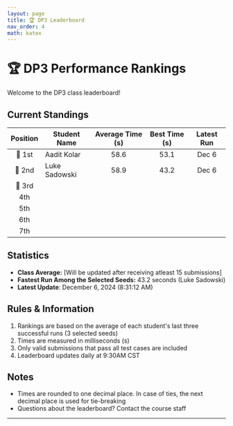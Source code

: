 ```yaml
---
layout: page
title: 🏆 DP3 Leaderboard
nav_order: 4
math: katex
---
```


# 🏆 DP3 Performance Rankings

Welcome to the DP3 class leaderboard!

## Current Standings

| Position | Student Name  | Average Time (s) | Best Time (s) | Latest Run |
| :------: | ------------- | :--------------: | :-----------: | :--------: |
|  🥇 1st  | Aadit Kolar   |       58.6       |     53.1      |   Dec 6    |
|  🥈 2nd  | Luke Sadowski |       58.9       |     43.2      |   Dec 6    |
|  🥉 3rd  |               |                  |               |            |
|   4th    |               |                  |               |            |
|   5th    |               |                  |               |            |
|   6th    |               |                  |               |            |
|   7th    |               |                  |               |            |

## Statistics
- **Class Average:** [Will be updated after receiving atleast 15 submissions]
- **Fastest Run Among the Selected Seeds:** 43.2 seconds (Luke Sadowski)
- **Latest Update**: December 6, 2024 (8:31:12 AM)

## Rules & Information

1. Rankings are based on the average of each student's last three successful runs (3 selected seeds)
2. Times are measured in milliseconds (s)
3. Only valid submissions that pass all test cases are included
4. Leaderboard updates daily at 9:30AM CST

## Notes

- Times are rounded to one decimal place. In case of ties, the next decimal place is used for tie-breaking
- Questions about the leaderboard? Contact the course staff

---
